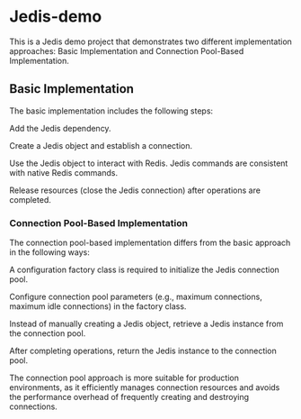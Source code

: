 # Jedis-demo

This is a Jedis demo project that demonstrates two different implementation approaches: Basic Implementation and Connection Pool-Based Implementation.

## Basic Implementation
The basic implementation includes the following steps:

Add the Jedis dependency.

Create a Jedis object and establish a connection.

Use the Jedis object to interact with Redis. Jedis commands are consistent with native Redis commands.

Release resources (close the Jedis connection) after operations are completed.

### Connection Pool-Based Implementation
The connection pool-based implementation differs from the basic approach in the following ways:

A configuration factory class is required to initialize the Jedis connection pool.

Configure connection pool parameters (e.g., maximum connections, maximum idle connections) in the factory class.

Instead of manually creating a Jedis object, retrieve a Jedis instance from the connection pool.

After completing operations, return the Jedis instance to the connection pool.

The connection pool approach is more suitable for production environments, as it efficiently manages connection resources and avoids the performance overhead of frequently creating and destroying connections.